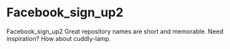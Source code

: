# Facebook_sign_up2
Facebook_sign_up2 Great repository names are short and memorable. Need inspiration? How about cuddly-lamp. 

